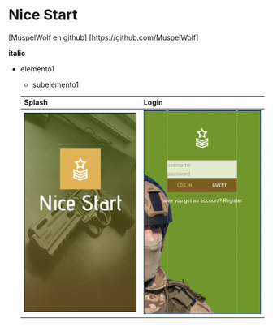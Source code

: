 # Nice Start

[MuspelWolf en github] [https://github.com/MuspelWolf]

**italic**

* elemento1
    * subelemento1
    
    Splash | Login
    ------ | ------
    ![](img/splash.png) | ![](img/login.png)

